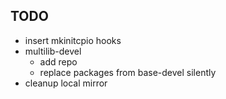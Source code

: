 ## TODO

* insert mkinitcpio hooks
* multilib-devel
    * add repo
    * replace packages from base-devel silently
* cleanup local mirror
